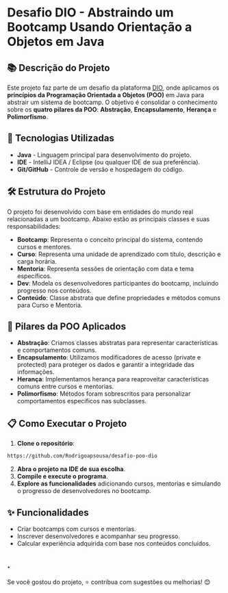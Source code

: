 # Desafio DIO - Abstraindo um Bootcamp Usando Orientação a Objetos em Java

## 📚 Descrição do Projeto
Este projeto faz parte de um desafio da plataforma [DIO](https://www.dio.me/), onde aplicamos os **princípios da Programação Orientada a Objetos (POO)** em Java para abstrair um sistema de bootcamp. O objetivo é consolidar o conhecimento sobre os **quatro pilares da POO**: **Abstração**, **Encapsulamento**, **Herança** e **Polimorfismo**.

## 🚀 Tecnologias Utilizadas
- **Java** - Linguagem principal para desenvolvimento do projeto.  
- **IDE** - IntelliJ IDEA / Eclipse (ou qualquer IDE de sua preferência).  
- **Git/GitHub** - Controle de versão e hospedagem do código.  

## 🛠️ Estrutura do Projeto
O projeto foi desenvolvido com base em entidades do mundo real relacionadas a um bootcamp. Abaixo estão as principais classes e suas responsabilidades:

- **Bootcamp**: Representa o conceito principal do sistema, contendo cursos e mentores.  
- **Curso**: Representa uma unidade de aprendizado com título, descrição e carga horária.  
- **Mentoria**: Representa sessões de orientação com data e tema específicos.  
- **Dev**: Modela os desenvolvedores participantes do bootcamp, incluindo progresso nos conteúdos.  
- **Conteúdo**: Classe abstrata que define propriedades e métodos comuns para Curso e Mentoria.  

## 🔑 Pilares da POO Aplicados
- **Abstração**: Criamos classes abstratas para representar características e comportamentos comuns.  
- **Encapsulamento**: Utilizamos modificadores de acesso (private e protected) para proteger os dados e garantir a integridade das informações.  
- **Herança**: Implementamos herança para reaproveitar características comuns entre cursos e mentorias.  
- **Polimorfismo**: Métodos foram sobrescritos para personalizar comportamentos específicos nas subclasses.

## 📋 Como Executar o Projeto
1. **Clone o repositório**:
```bash
https://github.com/Rodrigoapsousa/desafio-poo-dio
```

2. **Abra o projeto na IDE de sua escolha**.
3. **Compile e execute o programa**.
4. **Explore as funcionalidades** adicionando cursos, mentorias e simulando o progresso de desenvolvedores no bootcamp.

## ✨ Funcionalidades
- Criar bootcamps com cursos e mentorias.  
- Inscrever desenvolvedores e acompanhar seu progresso.  
- Calcular experiência adquirida com base nos conteúdos concluídos.  

.
---

Se você gostou do projeto, ⭐️ contribua com sugestões ou melhorias! 😊

